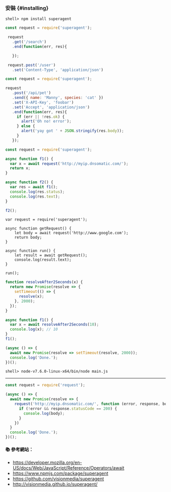 ### 安裝 {#installing}

```console
shell> npm install superagent
```

```js
const request = require('superagent');

 request
   .get('/search')
   .end(function(err, res){

   });
```

```js
 request.post('/user')
   .set('Content-Type', 'application/json')
```


```js
const request = require('superagent');

request
   .post('/api/pet')
   .send({ name: 'Manny', species: 'cat' })
   .set('X-API-Key', 'foobar')
   .set('Accept', 'application/json')
   .end(function(err, res){
     if (err || !res.ok) {
       alert('Oh no! error');
     } else {
       alert('yay got ' + JSON.stringify(res.body));
     }
   });
```

```js
const request = require('superagent');

async function f1() {
  var x = await request('http://myip.dnsomatic.com/');
  return x;
}

async function f2() {
  var res = await f1();
  console.log(res.status);
  console.log(res.text);
}

f2();
```




```
var request = require('superagent');

async function getRequest() {
	let body = await request('http://www.google.com');
	return body;
}

async function run() {
	let result = await getRequest();
	console.log(result.text);
}

run();
```





```js
function resolveAfter2Seconds(x) {
  return new Promise(resolve => {
    setTimeout(() => {
      resolve(x);
    }, 2000);
  });
}

async function f1() {
  var x = await resolveAfter2Seconds(10);
  console.log(x); // 10
}
f1();
```

```js
(async () => {
  await new Promise(resolve => setTimeout(resolve, 2000));
  console.log('Done.');   
})();
```

```console
shell> node-v7.6.0-linux-x64/bin/node main.js
```

---

```js
const request = require('request');

(async () => {
  await new Promise(resolve => {
    request('http://myip.dnsomatic.com/', function (error, response, body) {
      if (!error && response.statusCode == 200) {
        console.log(body);
      }
    })
  }
  console.log('Done.');   
})();
```

#### :books: 參考網站：
- https://developer.mozilla.org/en-US/docs/Web/JavaScript/Reference/Operators/await
- https://www.npmjs.com/package/superagent
- https://github.com/visionmedia/superagent
- http://visionmedia.github.io/superagent/



